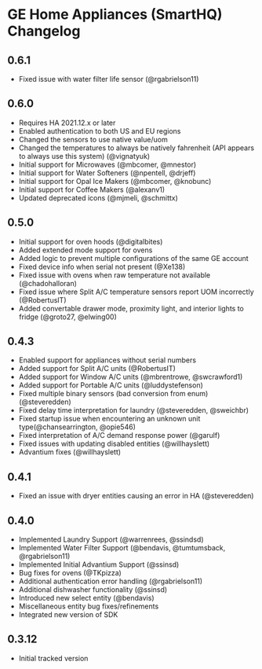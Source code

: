 
# GE Home Appliances (SmartHQ) Changelog

## 0.6.1

- Fixed issue with water filter life sensor (@rgabrielson11)

## 0.6.0

- Requires HA 2021.12.x or later
- Enabled authentication to both US and EU regions
- Changed the sensors to use native value/uom
- Changed the temperatures to always be natively fahrenheit (API appears to always use this system) (@vignatyuk)
- Initial support for Microwaves (@mbcomer, @mnestor)
- Initial support for Water Softeners (@npentell, @drjeff)
- Initial support for Opal Ice Makers (@mbcomer, @knobunc)
- Initial support for Coffee Makers (@alexanv1)
- Updated deprecated icons (@mjmeli, @schmittx)

## 0.5.0

- Initial support for oven hoods (@digitalbites)
- Added extended mode support for ovens
- Added logic to prevent multiple configurations of the same GE account
- Fixed device info when serial not present (@Xe138)
- Fixed issue with ovens when raw temperature not available (@chadohalloran)
- Fixed issue where Split A/C temperature sensors report UOM incorrectly (@RobertusIT)
- Added convertable drawer mode, proximity light, and interior lights to fridge (@groto27, @elwing00)
## 0.4.3

- Enabled support for appliances without serial numbers
- Added support for Split A/C units (@RobertusIT)
- Added support for Window A/C units (@mbrentrowe, @swcrawford1)
- Added support for Portable A/C units (@luddystefenson)
- Fixed multiple binary sensors (bad conversion from enum) (@steveredden)
- Fixed delay time interpretation for laundry (@steveredden, @sweichbr)
- Fixed startup issue when encountering an unknown unit type(@chansearrington, @opie546)
- Fixed interpretation of A/C demand response power (@garulf)
- Fixed issues with updating disabled entities (@willhayslett)
- Advantium fixes (@willhayslett)

## 0.4.1

- Fixed an issue with dryer entities causing an error in HA (@steveredden)

## 0.4.0

- Implemented Laundry Support (@warrenrees, @ssindsd)
- Implemented Water Filter Support (@bendavis, @tumtumsback, @rgabrielson11)
- Implemented Initial Advantium Support (@ssinsd)
- Bug fixes for ovens (@TKpizza)
- Additional authentication error handling (@rgabrielson11)
- Additional dishwasher functionality (@ssinsd)
- Introduced new select entity (@bendavis)
- Miscellaneous entity bug fixes/refinements
- Integrated new version of SDK

## 0.3.12

- Initial tracked version